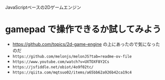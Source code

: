 <link rel="stylesheet" type="text/css" href="/assets/css/styles.css">

JavaScriptベースの2Dゲームエンジン

# gamepad で操作できるか試してみよう
* https://github.com/topics/2d-game-engine の上にあったので気になったのだ
* `https://github.com/melonjs/melonJS?tab=readme-ov-file`
* `https://www.youtube.com/watch?v=UXTOXF8Y2Cs`
* `https://jsfiddle.net/obiot/4o9f02tc/`
* `https://qiita.com/mqtsuo02/items/a65bb62a926b42ca19c4`
